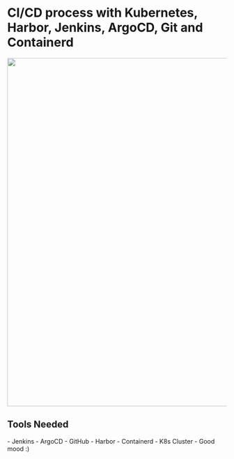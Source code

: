# CI/CD process with Kubernetes, Harbor, Jenkins, ArgoCD, Git and Containerd


<img src="https://github.com/Josemyr1993/jenkins_argo_cd_harbor_docker_kubernetes/blob/main/CI_CD_new.gif" heigh="100" width="800">


<h2>Tools Needed</h2>
- Jenkins
- ArgoCD
- GitHub
- Harbor
- Containerd
- K8s Cluster
- Good mood :)
